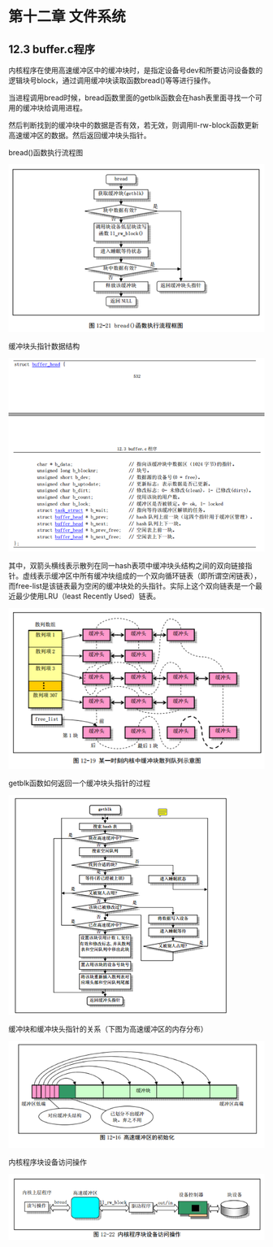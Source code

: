# 第十二章 文件系统

## 12.3 buffer.c程序

内核程序在使用高速缓冲区中的缓冲块时，是指定设备号dev和所要访问设备数的逻辑块号block，通过调用缓冲块读取函数bread()等等进行操作。

当进程调用bread时候，bread函数里面的getblk函数会在hash表里面寻找一个可用的缓冲块给调用进程。

然后判断找到的缓冲块中的数据是否有效，若无效，则调用ll-rw-block函数更新高速缓冲区的数据。然后返回缓冲块头指针。

bread()函数执行流程图

![](https://raw.githubusercontent.com/HJDonv/linux-kernel-0.11/master/%E7%AC%AC%E5%8D%81%E4%BA%8C%E7%AB%A0/picture/5.png)

缓冲块头指针数据结构

![](https://raw.githubusercontent.com/HJDonv/linux-kernel-0.11/master/%E7%AC%AC%E5%8D%81%E4%BA%8C%E7%AB%A0/picture/2.png)

其中，双箭头横线表示散列在同一hash表项中缓冲块头结构之间的双向链接指针。虚线表示缓冲区中所有缓冲块组成的一个双向循环链表（即所谓空闲链表），而free-list是该链表最为空闲的缓冲块处的头指针。实际上这个双向链表是一个最近最少使用LRU（least Recently Used）链表。

![](https://raw.githubusercontent.com/HJDonv/linux-kernel-0.11/master/%E7%AC%AC%E5%8D%81%E4%BA%8C%E7%AB%A0/picture/3.png)

getblk函数如何返回一个缓冲块头指针的过程

![](https://raw.githubusercontent.com/HJDonv/linux-kernel-0.11/master/%E7%AC%AC%E5%8D%81%E4%BA%8C%E7%AB%A0/picture/1.png)

缓冲块和缓冲块头指针的关系（下图为高速缓冲区的内存分布）

![](https://raw.githubusercontent.com/HJDonv/linux-kernel-0.11/master/%E7%AC%AC%E5%8D%81%E4%BA%8C%E7%AB%A0/picture/4.png)

内核程序块设备访问操作

![](https://raw.githubusercontent.com/HJDonv/linux-kernel-0.11/master/%E7%AC%AC%E5%8D%81%E4%BA%8C%E7%AB%A0/picture/6.png)

